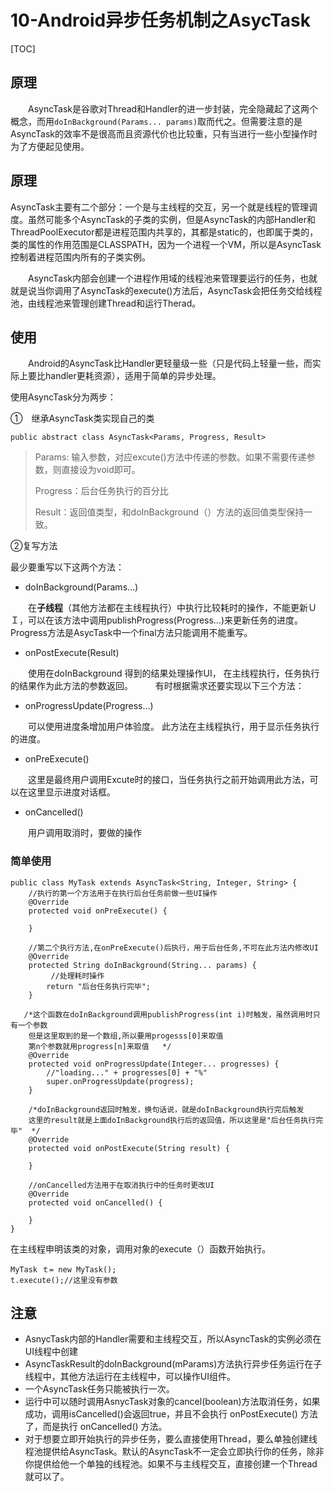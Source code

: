 # 10-Android异步任务机制之AsycTask

[TOC]

## 原理

　　AsyncTask是谷歌对Thread和Handler的进一步封装，完全隐藏起了这两个概念，而用`doInBackground(Params... params)`取而代之。但需要注意的是AsyncTask的效率不是很高而且资源代价也比较重，只有当进行一些小型操作时为了方便起见使用。

## 原理

​	AsyncTask主要有二个部分：一个是与主线程的交互，另一个就是线程的管理调度。虽然可能多个AsyncTask的子类的实例，但是AsyncTask的内部Handler和ThreadPoolExecutor都是进程范围内共享的，其都是static的，也即属于类的，类的属性的作用范围是CLASSPATH，因为一个进程一个VM，所以是AsyncTask控制着进程范围内所有的子类实例。　

　　AsyncTask内部会创建一个进程作用域的线程池来管理要运行的任务，也就就是说当你调用了AsyncTask的execute()方法后，AsyncTask会把任务交给线程池，由线程池来管理创建Thread和运行Therad。

## 使用

　　Android的AsyncTask比Handler更轻量级一些（只是代码上轻量一些，而实际上要比handler更耗资源），适用于简单的异步处理。

使用AsyncTask分为两步：　

①　继承AsyncTask类实现自己的类

```
public abstract class AsyncTask<Params, Progress, Result> 
```

> Params: 输入参数，对应excute()方法中传递的参数。如果不需要传递参数，则直接设为void即可。
>
> Progress：后台任务执行的百分比
>
> Result：返回值类型，和doInBackground（）方法的返回值类型保持一致。

②复写方法

最少要重写以下这两个方法：

- doInBackground(Params…)

　　在**子线程**（其他方法都在主线程执行）中执行比较耗时的操作，不能更新ＵＩ，可以在该方法中调用publishProgress(Progress…)来更新任务的进度。Progress方法是AsycTask中一个final方法只能调用不能重写。

- onPostExecute(Result)

　　使用在doInBackground 得到的结果处理操作UI， 在主线程执行，任务执行的结果作为此方法的参数返回。 　　 有时根据需求还要实现以下三个方法：

- onProgressUpdate(Progress…)

　　可以使用进度条增加用户体验度。 此方法在主线程执行，用于显示任务执行的进度。

- onPreExecute()

　　这里是最终用户调用Excute时的接口，当任务执行之前开始调用此方法，可以在这里显示进度对话框。

- onCancelled()

　　用户调用取消时，要做的操作

### 简单使用

```
public class MyTask extends AsyncTask<String, Integer, String> {  
    //执行的第一个方法用于在执行后台任务前做一些UI操作  
    @Override  
    protected void onPreExecute() {  

    }  

    //第二个执行方法,在onPreExecute()后执行，用于后台任务,不可在此方法内修改UI
    @Override  
    protected String doInBackground(String... params) {  
         //处理耗时操作
        return "后台任务执行完毕";  
    }  

   /*这个函数在doInBackground调用publishProgress(int i)时触发，虽然调用时只有一个参数  
    但是这里取到的是一个数组,所以要用progesss[0]来取值  
    第n个参数就用progress[n]来取值   */
    @Override  
    protected void onProgressUpdate(Integer... progresses) {  
        //"loading..." + progresses[0] + "%"
        super.onProgressUpdate(progress);  
    }  

    /*doInBackground返回时触发，换句话说，就是doInBackground执行完后触发  
    这里的result就是上面doInBackground执行后的返回值，所以这里是"后台任务执行完毕"  */
    @Override  
    protected void onPostExecute(String result) { 

    }  

    //onCancelled方法用于在取消执行中的任务时更改UI  
    @Override  
    protected void onCancelled() {  

    }  
}
```

在主线程申明该类的对象，调用对象的execute（）函数开始执行。

```
MyTask ｔ= new MyTask();
t.execute();//这里没有参数
```

## 注意

- AsnycTask内部的Handler需要和主线程交互，所以AsyncTask的实例必须在UI线程中创建
- AsyncTaskResult的doInBackground(mParams)方法执行异步任务运行在子线程中，其他方法运行在主线程中，可以操作UI组件。
- 一个AsyncTask任务只能被执行一次。
- 运行中可以随时调用AsnycTask对象的cancel(boolean)方法取消任务，如果成功，调用isCancelled()会返回true，并且不会执行 onPostExecute() 方法了，而是执行 onCancelled() 方法。
- 对于想要立即开始执行的异步任务，要么直接使用Thread，要么单独创建线程池提供给AsyncTask。默认的AsyncTask不一定会立即执行你的任务，除非你提供给他一个单独的线程池。如果不与主线程交互，直接创建一个Thread就可以了。